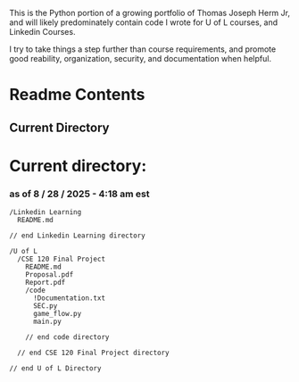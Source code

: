 This is the Python portion of a growing portfolio of Thomas Joseph Herm Jr, and will likely predominately contain code I wrote for U of L courses, and Linkedin Courses.

I try to take things a step further than course requirements, and promote good reability, organization, security, and documentation when helpful.

# Readme Contents

## Current Directory

# Current directory:
### as of 8 / 28 / 2025 - 4:18 am est

    /Linkedin Learning
      README.md
      
    // end Linkedin Learning directory

    /U of L
      /CSE 120 Final Project
        README.md
        Proposal.pdf
        Report.pdf
        /code
          !Documentation.txt
          SEC.py
          game_flow.py
          main.py
  
        // end code directory
  
      // end CSE 120 Final Project directory 
    
    // end U of L Directory
